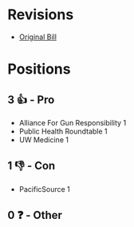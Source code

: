 # Revisions
* [Original Bill](1/)

# Positions
## 3 👍 - Pro
* Alliance For Gun Responsibility 1
* Public Health Roundtable 1
* UW Medicine  1

## 1 👎 - Con
* PacificSource 1

## 0 ❓ - Other
